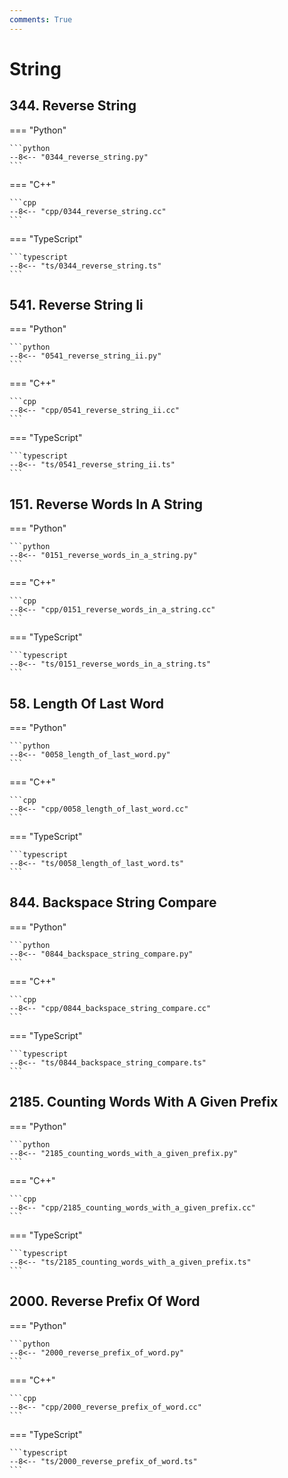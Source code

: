 ```yaml
---
comments: True
---
```


# String

## 344. Reverse String

=== "Python"

    ```python
    --8<-- "0344_reverse_string.py"
    ```

=== "C++"

    ```cpp
    --8<-- "cpp/0344_reverse_string.cc"
    ```

=== "TypeScript"

    ```typescript
    --8<-- "ts/0344_reverse_string.ts"
    ```

## 541. Reverse String Ii

=== "Python"

    ```python
    --8<-- "0541_reverse_string_ii.py"
    ```

=== "C++"

    ```cpp
    --8<-- "cpp/0541_reverse_string_ii.cc"
    ```

=== "TypeScript"

    ```typescript
    --8<-- "ts/0541_reverse_string_ii.ts"
    ```

## 151. Reverse Words In A String

=== "Python"

    ```python
    --8<-- "0151_reverse_words_in_a_string.py"
    ```

=== "C++"

    ```cpp
    --8<-- "cpp/0151_reverse_words_in_a_string.cc"
    ```

=== "TypeScript"

    ```typescript
    --8<-- "ts/0151_reverse_words_in_a_string.ts"
    ```

## 58. Length Of Last Word

=== "Python"

    ```python
    --8<-- "0058_length_of_last_word.py"
    ```

=== "C++"

    ```cpp
    --8<-- "cpp/0058_length_of_last_word.cc"
    ```

=== "TypeScript"

    ```typescript
    --8<-- "ts/0058_length_of_last_word.ts"
    ```

## 844. Backspace String Compare

=== "Python"

    ```python
    --8<-- "0844_backspace_string_compare.py"
    ```

=== "C++"

    ```cpp
    --8<-- "cpp/0844_backspace_string_compare.cc"
    ```

=== "TypeScript"

    ```typescript
    --8<-- "ts/0844_backspace_string_compare.ts"
    ```

## 2185. Counting Words With A Given Prefix

=== "Python"

    ```python
    --8<-- "2185_counting_words_with_a_given_prefix.py"
    ```

=== "C++"

    ```cpp
    --8<-- "cpp/2185_counting_words_with_a_given_prefix.cc"
    ```

=== "TypeScript"

    ```typescript
    --8<-- "ts/2185_counting_words_with_a_given_prefix.ts"
    ```

## 2000. Reverse Prefix Of Word

=== "Python"

    ```python
    --8<-- "2000_reverse_prefix_of_word.py"
    ```

=== "C++"

    ```cpp
    --8<-- "cpp/2000_reverse_prefix_of_word.cc"
    ```

=== "TypeScript"

    ```typescript
    --8<-- "ts/2000_reverse_prefix_of_word.ts"
    ```
